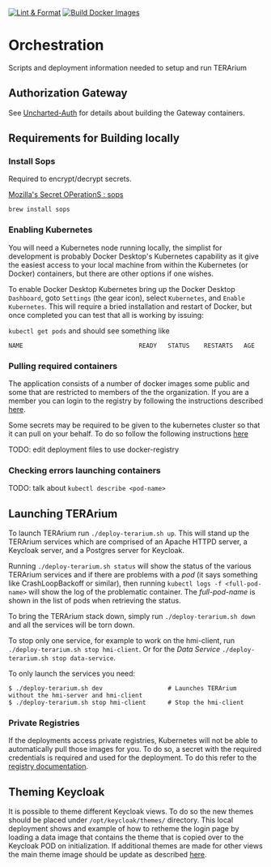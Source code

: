 [![Lint & Format](https://github.com/DARPA-ASKEM/orchestration/actions/workflows/lint.yaml/badge.svg?branch=main)](https://github.com/DARPA-ASKEM/orchestration/actions/workflows/lint_format.yaml)
[![Build Docker Images](https://github.com/DARPA-ASKEM/orchestration/actions/workflows/publish.yaml/badge.svg?branch=main)](https://github.com/DARPA-ASKEM/orchestration/actions/workflows/publish.yaml)
# Orchestration
Scripts and deployment information needed to setup and run TERArium

## Authorization Gateway

See [Uncharted-Auth](https://github.com/unchartedsoftware/uncharted-auth) for details about building the Gateway containers.

## Requirements for Building locally

### Install Sops
Required to encrypt/decrypt secrets.

[Mozilla's Secret OPerationS : sops](https://github.com/mozilla/sops)

```shell
brew install sops
```


### Enabling Kubernetes

You will need a Kubernetes node running locally, the simplist for development is probably Docker Desktop's Kubernetes capability as it give the easiest access to your local machine from within the Kubernetes (or Docker) containers, but there are other options if one wishes.

To enable Docker Desktop Kubernetes bring up the Docker Desktop `Dashboard`, goto `Settings` (the gear icon), select `Kubernetes`, and `Enable Kubernetes`.  This will require a bried installation and restart of Docker, but once completed you can test that all is working by issuing:

`kubectl get pods` and should see something like

```
NAME                                READY   STATUS    RESTARTS   AGE
```

### Pulling required containers

The application consists of a number of docker images some public and some that are restricted to members of the the organization. If you are a member you can login to the registry by following the instructions described [here](CONTRIBUTING.md#login-to-registry).

Some secrets may be required to be given to the kubernetes cluster so that it can pull on your behalf. To do so follow the following instructions [here](CONTRIBUTING.md#kubernetes)

TODO: edit deployment files to use docker-registry

### Checking errors launching containers

TODO: talk about `kubectl describe <pod-name>`

## Launching TERArium

To launch TERArium run `./deploy-terarium.sh up`.  This will stand up the TERArium services which are comprised of an Apache HTTPD server, a Keycloak server, and a Postgres server for Keycloak.

Running `./deploy-terarium.sh status` will show the status of the various TERArium services and if there are problems with a *pod* (it says something like CrashLoopBackoff or similar), then running `kubectl logs -f <full-pod-name>` will show the log of the problematic container.  The *full-pod-name* is shown in the list of pods when retrieving the status.

To bring the TERArium stack down, simply run `./deploy-terarium.sh down` and all the services will be torn down.

To stop only one service, for example to work on the hmi-client, run `./deploy-terarium.sh stop hmi-client`.
Or for the _Data Service_ `./deploy-terarium.sh stop data-service`.

To only launch the services you need:
```shell
$ ./deploy-terarium.sh dev                  # Launches TERArium without the hmi-server and hmi-client
$ ./deploy-terarium.sh stop hmi-client      # Stop the hmi-client
```

### Private Registries
If the deployments access private registries, Kubernetes will not be able to automatically pull those images for you. To do so, a secret with the required credentials is required and used for the deployment. To do this refer to the [registry documentation](./CONTRIBUTING.md#kubernetes).

## Theming Keycloak
It is possible to theme different Keycloak views. To do so the new themes should be placed under `/opt/keycloak/themes/` directory. This local deployment shows and example of how to retheme the login page by loading a data image that contains the theme that is copied over to the Keycloak POD on initialization. If additional themes are made for other views the main theme image should be update as described [here](keycloak-theme/README.md).
